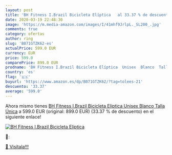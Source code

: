 ```yaml
---
layout: post
title: 'BH Fitness I.Brazil Bicicleta Elíptica   al 33.37 % de descuento'
date: 2020-03-19 22:48:30
image: 'https://m.media-amazon.com/images/I/41mhf9JrlpL._SL200_.jpg'
comments: true
category: ofertas
author: ring
slug: 'B071GTZK62-es'
actualPrice: 599.0 EUR
currency: EUR
price: 599.0
comparePrice: 899.0 EUR
prodname: 'BH Fitness I.Brazil Bicicleta Elíptica  Unisex  Blanco  Talla Única'
country: 'es'
flag: '🇪🇸'
buyurl: 'https://www.amazon.es/dp/B071GTZK62/?tag=tolees-21'
descuento: '33.37'
average: '599.0'
---
```


Ahora mismo tienes [BH Fitness I.Brazil Bicicleta Elíptica  Unisex  Blanco  Talla Única](https://www.amazon.es/dp/B071GTZK62/?tag=tolees-21) a 599.0 EUR (original: 899.0 EUR) (33.37 %  de descuento) en el siguiente enlace!

[![BH Fitness I.Brazil Bicicleta Elíptica  ](https://m.media-amazon.com/images/I/41mhf9JrlpL._SL200_.jpg)](https://www.amazon.es/dp/B071GTZK62/?tag=tolees-21)

🔎:


[🛒 Visítala!!!](https://www.amazon.es/dp/B071GTZK62/?tag=tolees-21)
